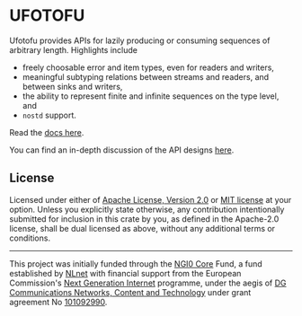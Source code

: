 # UFOTOFU

Ufotofu provides APIs for lazily producing or consuming sequences of arbitrary
length. Highlights include

- freely choosable error and item types, even for readers and writers,
- meaningful subtyping relations between streams and readers, and between sinks
  and writers,
- the ability to represent finite and infinite sequences on the type level, and
- `nostd` support.

Read the [docs here](https://docs.rs/ufotofu/latest/ufotofu/).

You can find an in-depth discussion of the API designs
[here](https://github.com/AljoschaMeyer/lazy_on_principle/blob/main/main.pdf).

## License

Licensed under either of [Apache License, Version 2.0](LICENSE-APACHE) or
[MIT license](LICENSE-MIT) at your option. Unless you explicitly state
otherwise, any contribution intentionally submitted for inclusion in this crate
by you, as defined in the Apache-2.0 license, shall be dual licensed as above,
without any additional terms or conditions.

---

This project was initially funded through the [NGI0 Core](https://nlnet.nl/core)
Fund, a fund established by [NLnet](https://nlnet.nl/) with financial support
from the European Commission's [Next Generation Internet](https://ngi.eu/)
programme, under the aegis of
[DG Communications Networks, Content and Technology](https://commission.europa.eu/about-european-commission/departments-and-executive-agencies/communications-networks-content-and-technology_en)
under grant agreement No
[101092990](https://cordis.europa.eu/project/id/101092990).
